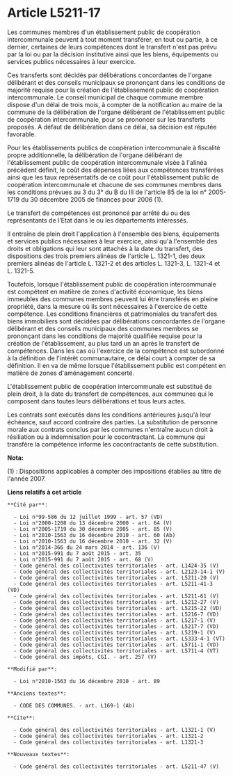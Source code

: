 # Article L5211-17

Les communes membres d'un établissement public de coopération intercommunale peuvent à tout moment transférer, en tout ou
partie, à ce dernier, certaines de leurs compétences dont le transfert n'est pas prévu par la loi ou par la décision
institutive ainsi que les biens, équipements ou services publics nécessaires à leur exercice. 

Ces transferts sont décidés par délibérations concordantes de l'organe délibérant et des conseils municipaux se prononçant
dans les conditions de majorité requise pour la création de l'établissement public de coopération intercommunale. Le conseil
municipal de chaque commune membre dispose d'un délai de trois mois, à compter de la notification au maire de la commune de
la délibération de l'organe délibérant de l'établissement public de coopération intercommunale, pour se prononcer sur les
transferts proposés. A défaut de délibération dans ce délai, sa décision est réputée favorable. 

Pour les établissements publics de coopération intercommunale à fiscalité propre additionnelle, la délibération de l'organe
délibérant de l'établissement public de coopération intercommunale visée à l'alinéa précédent définit, le coût des dépenses
liées aux compétences transférées ainsi que les taux représentatifs de ce coût pour l'établissement public de coopération
intercommunale et chacune de ses communes membres dans les conditions prévues au 3 du 3° du B du III de l'article 85 de la
loi n° 2005-1719 du 30 décembre 2005 de finances pour 2006 (1). 

Le transfert de compétences est prononcé par arrêté du ou des représentants de l'Etat dans le ou les départements
intéressés. 

Il entraîne de plein droit l'application à l'ensemble des biens, équipements et services publics nécessaires à leur exercice,
ainsi qu'à l'ensemble des droits et obligations qui leur sont attachés à la date du transfert, des dispositions des trois
premiers alinéas de l'article L. 1321-1, des deux premiers alinéas de l'article L. 1321-2 et des articles L. 1321-3, L.
1321-4 et L. 1321-5. 

Toutefois, lorsque l'établissement public de coopération intercommunale est compétent en matière de zones d'activité
économique, les biens immeubles des communes membres peuvent lui être transférés en pleine propriété, dans la mesure où ils
sont nécessaires à l'exercice de cette compétence. Les conditions financières et patrimoniales du transfert des biens
immobiliers sont décidées par délibérations concordantes de l'organe délibérant et des conseils municipaux des communes
membres se prononçant dans les conditions de majorité qualifiée requise pour la création de l'établissement, au plus tard un
an après le transfert de compétences. Dans les cas où l'exercice de la compétence est subordonné à la définition de l'intérêt
communautaire, ce délai court à compter de sa définition. Il en va de même lorsque l'établissement public est compétent en
matière de zones d'aménagement concerté. 

L'établissement public de coopération intercommunale est substitué de plein droit, à la date du transfert de compétences, aux
communes qui le composent dans toutes leurs délibérations et tous leurs actes. 

Les contrats sont exécutés dans les conditions antérieures jusqu'à leur échéance, sauf accord contraire des parties. La
substitution de personne morale aux contrats conclus par les communes n'entraîne aucun droit à résiliation ou à indemnisation
pour le cocontractant. La commune qui transfère la compétence informe les cocontractants de cette substitution.

**Nota:**

(1) : Dispositions applicables à compter des impositions établies au titre de l'année 2007.

**Liens relatifs à cet article**

	**Cité par**:

	  - Loi n°99-586 du 12 juillet 1999 - art. 57 (VD)
	  - Loi n°2000-1208 du 13 décembre 2000 - art. 64 (V)
	  - Loi n°2005-1719 du 30 décembre 2005 - art. 85 (V)
	  - Loi n°2010-1563 du 16 décembre 2010 - art. 60 (Ab)
	  - Loi n°2010-1563 du 16 décembre 2010 - art. 32 (V)
	  - Loi n°2014-366 du 24 mars 2014 - art. 136 (V)
	  - Loi n°2015-991 du 7 août 2015 - art. 35
	  - Loi n°2015-991 du 7 août 2015 - art. 68 (V)
	  - Code général des collectivités territoriales - art. L1424-35 (V)
	  - Code général des collectivités territoriales - art. L2123-14-1 (V)
	  - Code général des collectivités territoriales - art. L5211-20 (V)
	  - Code général des collectivités territoriales - art. L5211-41-3 (VD)
	  - Code général des collectivités territoriales - art. L5211-61 (V)
	  - Code général des collectivités territoriales - art. L5212-27 (V)
	  - Code général des collectivités territoriales - art. L5215-22 (VD)
	  - Code général des collectivités territoriales - art. L5216-7 (VD)
	  - Code général des collectivités territoriales - art. L5217-1 (V)
	  - Code général des collectivités territoriales - art. L5217-7 (VD)
	  - Code général des collectivités territoriales - art. L5219-1 (V)
	  - Code général des collectivités territoriales - art. L5333-4-1 (VT)
	  - Code général des collectivités territoriales - art. L5711-1 (VD)
	  - Code général des collectivités territoriales - art. L5711-4 (VT)
	  - Code général des impôts, CGI. - art. 257 (V)

	**Modifié par**:

	  - Loi n°2010-1563 du 16 décembre 2010 - art. 89

	**Anciens textes**:

	  - CODE DES COMMUNES. - art. L169-1 (Ab)

	**Cite**:

	  - Code général des collectivités territoriales - art. L1321-1 (V)
	  - Code général des collectivités territoriales - art. L1321-2
	  - Code général des collectivités territoriales - art. L1321-3

	**Nouveaux textes**:

	  - Code général des collectivités territoriales - art. L5211-47 (V)
